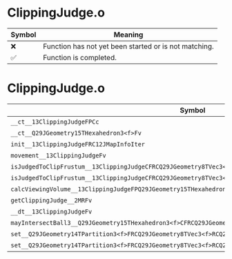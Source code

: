 # ClippingJudge.o
| Symbol | Meaning 
| ------------- | ------------- 
| :x: | Function has not yet been started or is not matching. 
| :white_check_mark: | Function is completed. 


# ClippingJudge.o
| Symbol | Decompiled? |
| ------------- | ------------- |
| `__ct__13ClippingJudgeFPCc` | :white_check_mark: |
| `__ct__Q29JGeometry15THexahedron3<f>Fv` | :white_check_mark: |
| `init__13ClippingJudgeFRC12JMapInfoIter` | :white_check_mark: |
| `movement__13ClippingJudgeFv` | :white_check_mark: |
| `isJudgedToClipFrustum__13ClippingJudgeCFRCQ29JGeometry8TVec3<f>f` | :white_check_mark: |
| `isJudgedToClipFrustum__13ClippingJudgeCFRCQ29JGeometry8TVec3<f>fl` | :white_check_mark: |
| `calcViewingVolume__13ClippingJudgeFPQ29JGeometry15THexahedron3<f>f` | :x: |
| `getClippingJudge__2MRFv` | :x: |
| `__dt__13ClippingJudgeFv` | :white_check_mark: |
| `mayIntersectBall3__Q29JGeometry15THexahedron3<f>CFRCQ29JGeometry8TVec3<f>f` | :x: |
| `set__Q29JGeometry14TPartition3<f>FRCQ29JGeometry8TVec3<f>RCQ29JGeometry8TVec3<f>RCQ29JGeometry8TVec3<f>` | :x: |
| `set__Q29JGeometry14TPartition3<f>FRCQ29JGeometry8TVec3<f>RCQ29JGeometry8TVec3<f>` | :x: |
